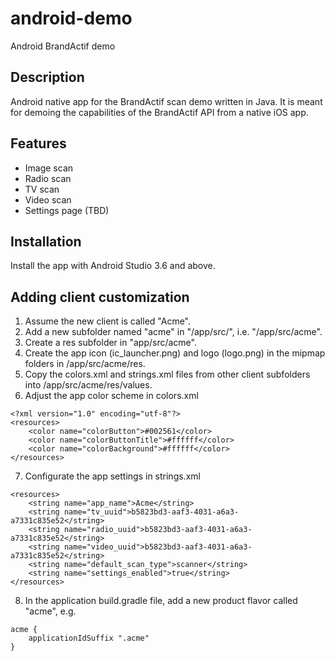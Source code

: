 # android-demo
Android BrandActif demo

## Description
Android native app for the BrandActif scan demo written in Java. It is meant for demoing the capabilities of the BrandActif API from a native iOS app.

## Features
* Image scan
* Radio scan
* TV scan
* Video scan
* Settings page (TBD)

## Installation
Install the app with Android Studio 3.6 and above.

## Adding client customization
1. Assume the new client is called "Acme".
2. Add a new subfolder named "acme" in "/app/src/", i.e. "/app/src/acme".
3. Create a res subfolder in "app/src/acme".
4. Create the app icon (ic_launcher.png) and logo (logo.png) in the mipmap folders in /app/src/acme/res.
5. Copy the colors.xml and strings.xml files from other client subfolders into /app/src/acme/res/values.
6. Adjust the app color scheme in colors.xml
```
<?xml version="1.0" encoding="utf-8"?>
<resources>
    <color name="colorButton">#002561</color>
    <color name="colorButtonTitle">#ffffff</color>
    <color name="colorBackground">#ffffff</color>
</resources>
```
7. Configurate the app settings in strings.xml
```
<resources>
    <string name="app_name">Acme</string>
    <string name="tv_uuid">b5823bd3-aaf3-4031-a6a3-a7331c835e52</string>
    <string name="radio_uuid">b5823bd3-aaf3-4031-a6a3-a7331c835e52</string>
    <string name="video_uuid">b5823bd3-aaf3-4031-a6a3-a7331c835e52</string>
    <string name="default_scan_type">scanner</string>
    <string name="settings_enabled">true</string>
</resources>
```
8. In the application build.gradle file, add a new product flavor called "acme", e.g.

```
acme {
    applicationIdSuffix ".acme"
}
```
